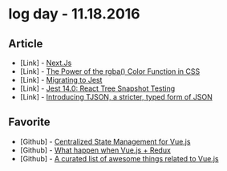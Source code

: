 # log day - 11.18.2016

## Article

- \[Link\] - [Next.Js](https://medium.com/javascript-mantra/next-js-53e9cf4da5af#.xwgtkgp0c)
- \[Link\] - [The Power of the rgba() Color Function in CSS](https://css-tricks.com/the-power-of-rgba/)
- \[Link\] - [Migrating to Jest](https://medium.com/@kentcdodds/migrating-to-jest-881f75366e7e#.9pffq6nv7)
- \[Link\] - [Jest 14.0: React Tree Snapshot Testing](http://facebook.github.io/jest/blog/2016/07/27/jest-14.html)
- \[Link\] - [Introducing TJSON, a stricter, typed form of JSON](https://tonyarcieri.com/introducing-tjson-a-stricter-typed-form-of-json)


## Favorite

- \[Github\] - [Centralized State Management for Vue.js](https://github.com/vuejs/vuex)
- \[Github\] - [What happen when Vue.js + Redux](https://github.com/yang-wei/vue-redux)
- \[Github\] - [A curated list of awesome things related to Vue.js](https://github.com/vuejs/awesome-vue)

